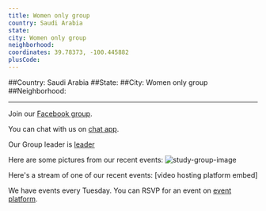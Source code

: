 ```yaml
---
title: Women only group
country: Saudi Arabia
state: 
city: Women only group
neighborhood: 
coordinates: 39.78373, -100.445882
plusCode:
---
```


##Country: Saudi Arabia
##State: 
##City: Women only group
##Neighborhood: 
*****
Join our [Facebook group](https://www.facebook.com/groups/girlscodeksa).

You can chat with us on [chat app]().

Our Group leader is [leader]()

Here are some pictures from our recent events:
![study-group-image](https://scontent-dft4-2.xx.fbcdn.net/v/t31.0-8/12593659_10154540589563761_9135395108654678052_o.jpg?oh=418373b25bd29e86e913996bf2a0d50f&oe=5960BC04)

Here's a stream of one of our recent events:
[video hosting platform embed]

We have events every Tuesday. You can RSVP for an event on [event platform]().
